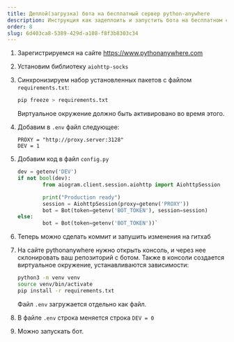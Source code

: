 ```yaml
---
title: Деплой(загрузка) бота на бесплатный сервер python-anywhere
description: Инструкция как задеплоить и запустить бота на бесплатном сервисе
order: 8
slug: 6d403ca8-5389-429d-a108-f8f3b8303c34
---
```


1. Зарегистрируемся на сайте https://www.pythonanywhere.com
2. Установим библиотеку `aiohttp-socks`
3. Синхронизируем набор установленных пакетов с файлом `requirements.txt`:
    ```bash
    pip freeze > requirements.txt
    ```
    Виртуальное окружение должно быть активировано во время этого.
4. Добавим в `.env` файл следующее:
    ```env
    PROXY = "http://proxy.server:3128"
    DEV = 1
    ```
5. Добавим код в файл `config.py` 
    ```python
    dev = getenv('DEV')
    if not bool(dev):
            from aiogram.client.session.aiohttp import AiohttpSession

            print("Production ready")
            session = AiohttpSession(proxy=getenv('PROXY'))
            bot = Bot(token=getenv('BOT_TOKEN'), session=session)
    else:
            bot = Bot(token=getenv('BOT_TOKEN'))`
    ```
6. Теперь можно сделать коммит и запушить изменения на гитхаб

7. На сайте pythonanywhere нужно открыть консоль, и через нее склонировать ваш репозиторий с ботом. 
    Также в консоли создается виртуальное окружение, устанавливаются зависимости:


    ```bash
    python3 -m venv venv
    source venv/bin/activate
    pip install -r requirements.txt
    ```

    Файл `.env` загружается отдельно как файл.

8. В файле `.env` строка меняется строка `DEV = 0`

9. Можно запускать бот.
